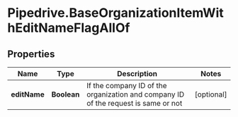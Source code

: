 # Pipedrive.BaseOrganizationItemWithEditNameFlagAllOf

## Properties

Name | Type | Description | Notes
------------ | ------------- | ------------- | -------------
**editName** | **Boolean** | If the company ID of the organization and company ID of the request is same or not | [optional] 


